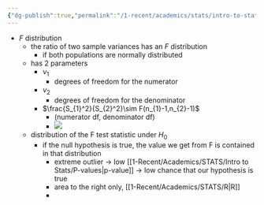 ```yaml
---
{"dg-publish":true,"permalink":"/1-recent/academics/stats/intro-to-stats/f-distribution/","created":"2024-03-25T13:53:55.514-04:00","updated":"2025-07-07T17:21:02.337-04:00"}
---
```


- $F$ distribution
	- the ratio of two sample variances has an $F$ distribution
		- if both populations are normally distributed
	- has 2 parameters
		- $\nu_{1}$
			- degrees of freedom for the numerator
		- $\nu_{2}$
			- degrees of freedom for the denominator
		- $\frac{S_{1}^2}{S_{2}^2}\sim F(n_{1}-1,n_{2}-1)$
			- (numerator df, denominator df)
			- ![](https://i.imgur.com/4k5h3M8.png)
	- distribution of the F test statistic under $H_{0}$
		- if the null hypothesis is true, the value we get from F is contained in that distribution
			- extreme outlier $\to$ low [[1-Recent/Academics/STATS/Intro to Stats/P-values\|p-value]] $\to$ low chance that our hypothesis is true
			- area to the right only, [[1-Recent/Academics/STATS/R\|R]]
			- 